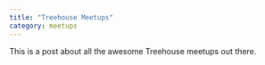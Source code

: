 ```yaml
---
title: "Treehouse Meetups"
category: meetups
---
```


This is a post about all the awesome Treehouse meetups out there.